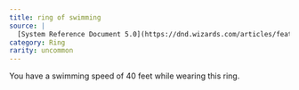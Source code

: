 ```yaml
---
title: ring of swimming
source: |
  [System Reference Document 5.0](https://dnd.wizards.com/articles/features/systems-reference-document-srd)
category: Ring
rarity: uncommon
---
```


You have a swimming speed of 40 feet while wearing this ring.
